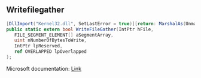 ## Writefilegather

```csharp
[DllImport("Kernel32.dll", SetLastError = true)][return: MarshalAs(UnmanagedType.Bool)]
public static extern bool WriteFileGather(IntPtr hFile,
   FILE_SEGMENT_ELEMENT[] aSegmentArray,
   uint nNumberOfBytesToWrite,
   IntPtr lpReserved,
   ref OVERLAPPED lpOverlapped
);
```

Microsoft documentation: [Link](https://docs.microsoft.com/en-us/windows/win32/api/fileapi/nf-fileapi-writefilegather)
